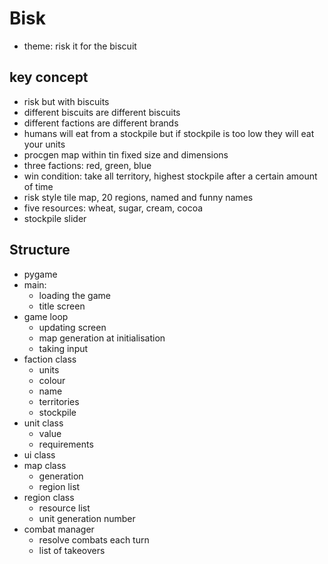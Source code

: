 # Bisk

- theme: risk it for the biscuit

## key concept

- risk but with biscuits
- different biscuits are different biscuits
- different factions are different brands
- humans will eat from a stockpile but if stockpile is too low they will eat your units
- procgen map within tin fixed size and dimensions
- three factions: red, green, blue
- win condition: take all territory, highest stockpile after a certain amount of time
- risk style tile map, 20 regions, named and funny names
- five resources: wheat, sugar, cream, cocoa
- stockpile slider

## Structure

- pygame
- main:
	- loading the game
 	- title screen
- game loop
	- updating screen
	- map generation at initialisation
	- taking input
- faction class
	- units
	- colour
	- name
	- territories
	- stockpile
- unit class
	- value
	- requirements
- ui class
- map class
	- generation
	- region list
- region class
	- resource list
	- unit generation number
- combat manager
	- resolve combats each turn
	- list of takeovers
